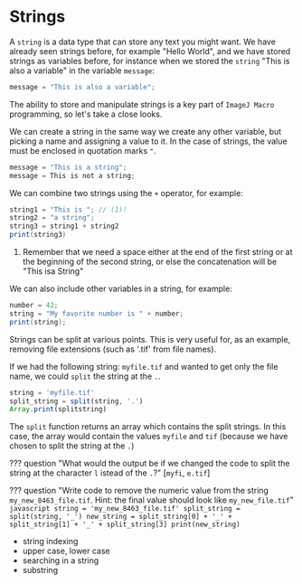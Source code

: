 # Strings

 A `string` is a data type that can store any text you might want. We have already seen strings before, for example "Hello World", and we have stored strings as variables before, for instance when we stored the `string` "This is also a variable" in the variable `message`:
 ```java
 message = "This is also a variable";
 ```

The ability to store and manipulate strings is a key part of `ImageJ Macro` programming, so let's take a close looks.

We can create a string in the same way we create any other variable, but picking a name and assigning a value to it. In the case of strings, the value must be enclosed in quotation marks `"`.

 ```java
 message = "This is a string";
 message = This is not a string;
 ```

We can combine two strings using the `+` operator, for example:

```java
string1 = "This is "; // (1)!
string2 = "a string";
string3 = string1 + string2
print(string3)

```

1. Remember that we need a space either at the end of the first string or at the beginning of the second string, or else the concatenation will be "This isa String"

We can also include other variables in a string, for example:

```java
number = 42;
string = "My favorite number is " + number;
print(string);
```

Strings can be split at various points. This is very useful for, as an example, removing file extensions (such as '.tif' from file names).

If we had the following string: `myfile.tif` and wanted to get only the file name, we could `split` the string at the `.`.

```javascript
string = 'myfile.tif'
split_string = split(string, '.')
Array.print(splitstring)
```

The `split` function returns an array which contains the split strings. In this case, the array would contain the values `myfile` and `tif` (because we have chosen to split the string at the `.`)

??? question "What would the output be if we changed the code to split the string at the character `l` istead of the `.`?"
    [`myfi`, `e.tif`]

??? question "Write code to remove the numeric value from the string `my_new_8463_file.tif`. Hint: the final value should look like `my_new_file.tif`"
    ```javascript
    string = 'my_new_8463_file.tif'
    split_string = split(string, '_')
    new_string = split_string[0] + '_' + split_string[1] + '_' + split_string[3]
    print(new_string)
    ```



- string indexing
- upper case, lower case
- searching in a string
- substring
